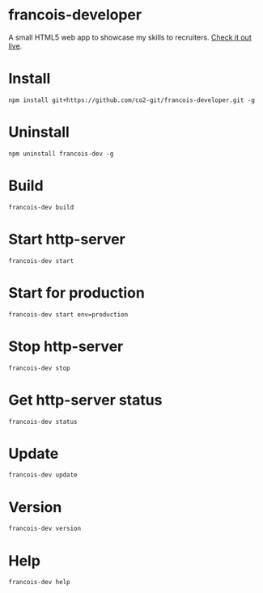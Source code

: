 francois-developer
==================

A small HTML5 web app to showcase my skills to recruiters. <a href="http://192.237.218.147:3100" target="_blank">Check it out live</a>.

# Install

	npm install git+https://github.com/co2-git/francois-developer.git -g

# Uninstall

    npm uninstall francois-dev -g

# Build

    francois-dev build

# Start http-server

    francois-dev start

# Start for production

    francois-dev start env=production

# Stop http-server

    francois-dev stop

# Get http-server status

    francois-dev status

# Update

    francois-dev update

# Version

    francois-dev version

# Help

    francois-dev help